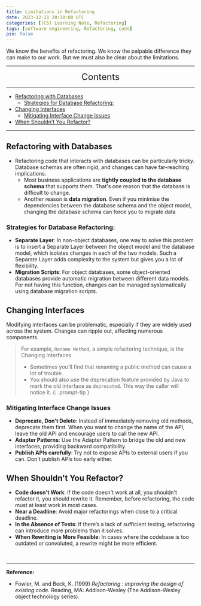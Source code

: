 ```yaml
---
title: Limitations in Refactoring
date: 2023-12-21 20:30:00 UTC
categories: [(CS) Learning Note, Refactoring]
tags: [software engineering, Refactoring, code]
pin: false
---
```


We know the benefits of refactoring. We know the palpable difference they can make to our work. But we must also be clear about the limitations.

---
<center><font size='5'> Contents </font></center>

---

<!-- TOC -->
  * [Refactoring with Databases](#refactoring-with-databases)
    * [Strategies for Database Refactoring:](#strategies-for-database-refactoring)
  * [Changing Interfaces](#changing-interfaces)
    * [Mitigating Interface Change Issues](#mitigating-interface-change-issues)
  * [When Shouldn't You Refactor?](#when-shouldnt-you-refactor)
<!-- TOC -->

---


## Refactoring with Databases

- Refactoring code that interacts with databases can be particularly tricky. Database schemas are often rigid, and changes can have far-reaching implications.
   - Most business applications are **tightly coupled to the database schema** that supports them. That's one reason that the database is difficult to change.
   - Another reason is **data migration**. Even if you minimise the dependencies between the database schema and the object model, changing the database schema can force you to migrate data

### Strategies for Database Refactoring:
- **Separate Layer**: In non-object databases, one way to solve this problem is to insert a Separate Layer between the object model and the database model, which isolates changes in each of the two models. Such a Separate Layer adds complexity to the system but gives you a lot of flexibility.
- **Migration Scripts**: For object databases, some object-oriented databases provide automatic migration between different data models. For not having this function, changes can be managed systematically using database migration scripts.

## Changing Interfaces

Modifying interfaces can be problematic, especially if they are widely used across the system. Changes can ripple out, affecting numerous components.

> For example, `Rename Method`, a simple refactoring technique, is the Changing Interfaces.
>    - Sometimes you'll find that renaming a public method can cause a lot of trouble.
>    - You should also use the deprecation feature provided by Java to mark the old interface as `deprecated`. This way the caller will notice it.
{: .prompt-tip }


### Mitigating Interface Change Issues

- **Deprecate, Don’t Delete**: Instead of immediately removing old methods, deprecate them first. When you want to change the name of the API, leave the old API and encourage users to call the new API. 
- **Adapter Patterns**: Use the Adapter Pattern to bridge the old and new interfaces, providing backward compatibility.
- **Publish APIs carefully**: Try not to expose APIs to external users if you can. Don't publish APIs too early either.

## When Shouldn't You Refactor?

- **Code doesn't Work**: If the code doesn't work at all, you shouldn't refactor it, you should rewrite it. Remember, before refactoring, the code must at least work in most cases.
- **Near a Deadline**: Avoid major refactorings when close to a critical deadline.
- **In the Absence of Tests**: If there’s a lack of sufficient testing, refactoring can introduce more problems than it solves.
- **When Rewriting is More Feasible**: In cases where the codebase is too outdated or convoluted, a rewrite might be more efficient.

<br>

---

**Reference:**

- Fowler, M. and Beck, K. (1999) _Refactoring : improving the design of existing code._ Reading, MA: Addison-Wesley (The Addison-Wesley object technology series).
